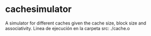 # cachesimulator
A simulator for different caches given the cache size, block size and associativity. 
Linea de ejecución en la carpeta src: 
./cache.o <memory file> <associativity> <cache size> <block size>